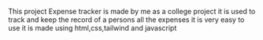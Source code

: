 This project Expense tracker is made by me as a college project it is used to track and keep the record of a persons all the expenses
it is very easy to use
it is made using html,css,tailwind and javascript
